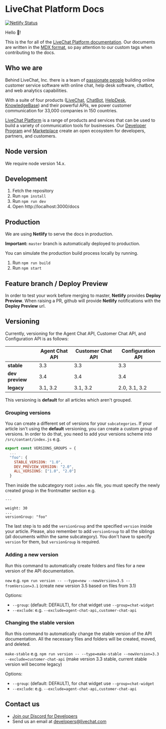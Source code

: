 # LiveChat Platform Docs

[![Netlify Status](https://api.netlify.com/api/v1/badges/64c9d8bf-8fe6-4481-91d9-4258c3b9ae91/deploy-status)](https://app.netlify.com/sites/livechat-public-docs/deploys)

Hello 👋!

This is the for all of the [LiveChat Platform documentation](https://developers.livechat.com/docs/).
Our documents are written in the [MDX format](https://mdxjs.com/), so pay attention to our custom tags when contributing to the docs.

## Who we are

Behind LiveChat, Inc. there is a team of [passionate people](https://www.livechat.com/team/) building online customer service software with online chat, help desk software, chatbot, and web analytics capabilities.

With a suite of four products ([LiveChat](https://www.livechat.com/), [ChatBot](https://www.chatbot.com/), [HelpDesk](https://www.helpdesk.com/), [KnowledgeBase](https://www.knowledgebase.ai/)) and their powerful APIs, we power customer communication for 33,000 companies in 150 countries.

[LiveChat Platform](https://developers.livechat.com/) is a range of products and services that can be used to build a variety of communication tools for businesses. Our [Developer Program](https://developers.livechat.com/) and [Marketplace](https://www.livechat.com/marketplace/) create an open ecosystem for developers, partners, and customers.

## Node version

We require node version 14.x.

## Development

1. Fetch the repository
2. Run `npm install`
3. Run `npm run dev`
4. Open http://localhost:3000/docs

## Production

We are using **Netlify** to serve the docs in production.

**Important:** `master` branch is automatically deployed to production.

You can simulate the production build process locally by running.

1. Run `npm run build`
2. Run `npm start`

## Feature branch / Deploy Preview

In order to test your work before merging to master, **Netlify** provides **Deploy Preview**. When raising a PR, github will provide **Netlify** notifications with the **Deploy Preview** url.

## Versioning

Currently, versioning for the Agent Chat API, Customer Chat API, and Configuration API is as follows:

|                 | Agent Chat API | Customer Chat API | Configuration API |
| --------------- | -------------- | ----------------- | ----------------- |
| **stable**      | 3.3            | 3.3               | 3.3               |
| **dev preview** | 3.4            | 3.4               | 3.4               |
| **legacy**      | 3.1, 3.2       | 3.1, 3.2          | 2.0, 3.1, 3.2     |

This versioning is **default** for all articles which aren't grouped.

### Grouping versions

You can create a different set of versions for your `subcategories`.
If your article isn't using the **default** versioning, you can create a custom group of versions. In order to do that, you need to add your versions scheme into `/src/contant/index.js` e.g.

```js
export const VERSIONS_GROUPS = {
  ...
  "foo": {
    STABLE_VERSION: "1.0",
    DEV_PREVIEW_VERSION: "2.0",
    ALL_VERSIONS: ["1.0", "2.0"]
  }
```

Then inside the subcategory root `index.mdx` file, you must specify the newly created group in the frontmatter section e.g.

```
---

weight: 30
...
versionGroup: "foo"
```

The last step is to add the `versionGroup` and the specified `version` inside your article. Please, also remember to add `versionGroup` to all the siblings (all documents within the same subcategory). You don't have to specify `version` for them, but `versionGroup` is required.

### Adding a new version

Run this command to automatically create folders and files for a new version of the API documentation.

`new` e.g. `npm run version -- --type=new --newVersion=3.5 --fromVersion=3.1` (create new version 3.5 based on files from 3.1)

Options:

- `--group`: (default: DEFAULT), for chat widget use `--group=chat-widget`
- `--exclude`: e.g. `--exclude=agent-chat-api,customer-chat-api`

### Changing the stable version

Run this command to automatically change the stable version of the API documentation. All the necessary files and folders will be created, moved, and deleted.

`make-stable` e.g. `npm run version -- --type=make-stable --newVersion=3.3 --exclude=customer-chat-api` (make version 3.3 stable, current stable version will become legacy)

Options:

- `--group`: (default: DEFAULT), for chat widget use `--group=chat-widget`
- `--exclude`: e.g. `--exclude=agent-chat-api,customer-chat-api`

## Contact us

- [Join our Discord for Developers](https://discord.gg/rFbJkYQFwp)
- Send us an email at developers@livechat.com
